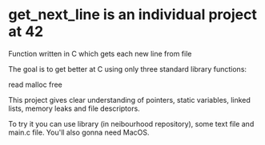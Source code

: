 # get_next_line is an individual project at 42
Function written in C which gets each new line from file

The goal is to get better at C using only three standard library functions:

read
malloc
free

This project gives clear understanding of pointers, static variables, linked lists, memory leaks and file descriptors.

To try it you can use library (in neibourhood repository), some text file and main.c file. You'll also gonna need MacOS.

